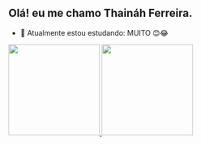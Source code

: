 ## Olá! eu me chamo Thaináh Ferreira.

- 🌱 Atualmente estou estudando: MUITO 😊😂

<div>
  <a href="https://github.com/thainahf">
  <img height="180em" src="https://github-readme-stats.vercel.app/api?username=thainahf&show_icons=true&theme=aura&include_all_comits=true&count_private=true"/>
  <img height="180em" src="https://github-readme-stats.vercel.app/api/top-langs/?username=thainahf&layout=compact&langs_count=16&theme=aura"/>
</div>
